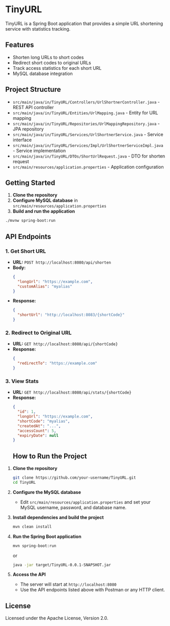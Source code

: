 # TinyURL

TinyURL is a Spring Boot application that provides a simple URL shortening service with statistics tracking.

## Features

- Shorten long URLs to short codes
- Redirect short codes to original URLs
- Track access statistics for each short URL
- MySQL database integration

## Project Structure

- `src/main/java/in/TinyURL/Controllers/UrlShortnerController.java` - REST API controller
- `src/main/java/in/TinyURL/Entities/UrlMapping.java` - Entity for URL mapping
- `src/main/java/in/TinyURL/Repositories/UrlMappingRepository.java` - JPA repository
- `src/main/java/in/TinyURL/Services/UrlShortnerService.java` - Service interface
- `src/main/java/in/TinyURL/Services/Impl/UrlShortnerServiceImpl.java` - Service implementation
- `src/main/java/in/TinyURL/DTOs/ShortUrlRequest.java` - DTO for shorten request
- `src/main/resources/application.properties` - Application configuration

## Getting Started

1. **Clone the repository**
2. **Configure MySQL database** in `src/main/resources/application.properties`
3. **Build and run the application**

```sh
./mvnw spring-boot:run
```

## API Endpoints

### 1. Get Short URL

- **URL:** `POST http://localhost:8080/api/shorten`
- **Body:**
  ```json
  {
    "longUrl": "https://example.com",
    "customAlias": "myalias"
  }
  ```
- **Response:**
  ```json
  {
    "shortUrl": "http://localhost:8083/{shortCode}"
  }
  ```

### 2. Redirect to Original URL

- **URL:** `GET http://localhost:8080/api/{shortCode}`
- **Response:**
  ```json
  {
    "redirectTo": "https://example.com"
  }
  ```

### 3. View Stats

- **URL:** `GET http://localhost:8080/api/stats/{shortCode}`
- **Response:**
  ```json
  {
    "id": 1,
    "longUrl": "https://example.com",
    "shortCode": "myalias",
    "createdAt": "...",
    "accessCount": 5,
    "expiryDate": null
  }
  ```
  ## How to Run the Project

1. **Clone the repository**
   ```sh
   git clone https://github.com/your-username/TinyURL.git
   cd TinyURL
   ```

2. **Configure the MySQL database**
   - Edit `src/main/resources/application.properties` and set your MySQL username, password, and database name.

3. **Install dependencies and build the project**
   ```sh
   mvn clean install
   ```

4. **Run the Spring Boot application**
   ```sh
   mvn spring-boot:run
   ```
   or
   ```sh
   java -jar target/TinyURL-0.0.1-SNAPSHOT.jar
   ```

5. **Access the API**
   - The server will start at `http://localhost:8080`
   - Use the API endpoints listed above with Postman or any HTTP client.


## License

Licensed under the Apache License, Version 2.0.
